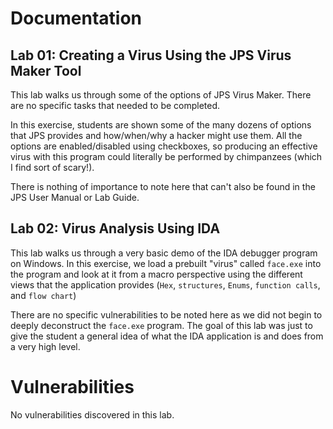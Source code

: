 # Documentation

## Lab 01: Creating a Virus Using the JPS Virus Maker Tool

This lab walks us through some of the options of JPS Virus Maker. There are no
specific tasks that needed to be completed.

In this exercise, students are shown some of the many dozens of options that JPS
provides and how/when/why a hacker might use them. All the options are
enabled/disabled using checkboxes, so producing an effective virus with this
program could literally be performed by chimpanzees (which I find sort of
scary!).

There is nothing of importance to note here that can't also be found in the JPS
User Manual or Lab Guide.

## Lab 02: Virus Analysis Using IDA

This lab walks us through a very basic demo of the IDA debugger program on
Windows. In this exercise, we load a prebuilt "virus" called `face.exe` into the
program and look at it from a macro perspective using the different views that
the application provides (`Hex`, `structures`, `Enums`, `function calls`, and
`flow chart`)

There are no specific vulnerabilities to be noted here as we did not begin to
deeply deconstruct the `face.exe` program. The goal of this lab was just to give
the student a general idea of what the IDA application is and does from a very
high level.

# Vulnerabilities

No vulnerabilities discovered in this lab.
